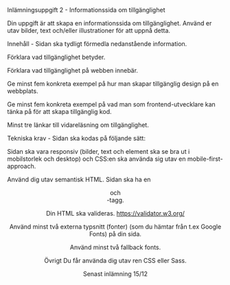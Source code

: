 Inlämningsuppgift 2 - Informationssida om tillgänglighet 

Din uppgift är att skapa en informationssida om tillgänglighet. Använd er utav bilder, text och/eller illustrationer för att uppnå detta.

Innehåll - Sidan ska tydligt förmedla nedanstående information.

Förklara vad tillgänglighet betyder. 

Förklara vad tillgänglighet på webben innebär. 

Ge minst fem konkreta exempel på hur man skapar tillgänglig design på en webbplats. 

Ge minst fem konkreta exempel på vad man som frontend-utvecklare kan tänka på för att skapa tillgänglig kod. 

Minst tre länkar till vidareläsning om tillgänglighet. 



Tekniska krav - Sidan ska kodas på följande sätt:

Sidan ska vara responsiv (bilder, text och element ska se bra ut i mobilstorlek och desktop) och CSS:en ska använda sig utav en mobile-first-approach.

Använd dig utav semantisk HTML. Sidan ska ha en <header> och <footer>-tagg. 

Din HTML ska valideras. https://validator.w3.org/

Använd minst två externa typsnitt (fonter) (som du hämtar från t.ex Google Fonts) på din sida. 

Använd minst två fallback fonts.

Övrigt
Du får använda dig utav ren CSS eller Sass. 

Senast inlämning 15/12
